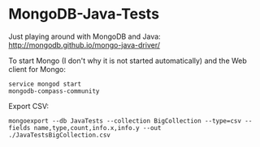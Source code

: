 # MongoDB-Java-Tests
Just playing around with MongoDB and Java: http://mongodb.github.io/mongo-java-driver/

To start Mongo (I don't why it is not started automatically) and the Web client for Mongo:

```
service mongod start
mongodb-compass-community
```

Export CSV:

```
mongoexport --db JavaTests --collection BigCollection --type=csv --fields name,type,count,info.x,info.y --out ./JavaTestsBigCollection.csv
```
